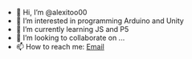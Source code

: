 - 👋 Hi, I’m @alexitoo00
- 👀 I’m interested in programming Arduino and Unity
- 🌱 I’m currently learning JS and P5
- 💞️ I’m looking to collaborate on ...
- 📫 How to reach me: [Email](mailto:alexandrocb2013@gmail.com)

<!---
alexitoo00/alexitoo00 is a ✨ special ✨ repository because its `README.md` (this file) appears on your GitHub profile.
You can click the Preview link to take a look at your changes.
--->
